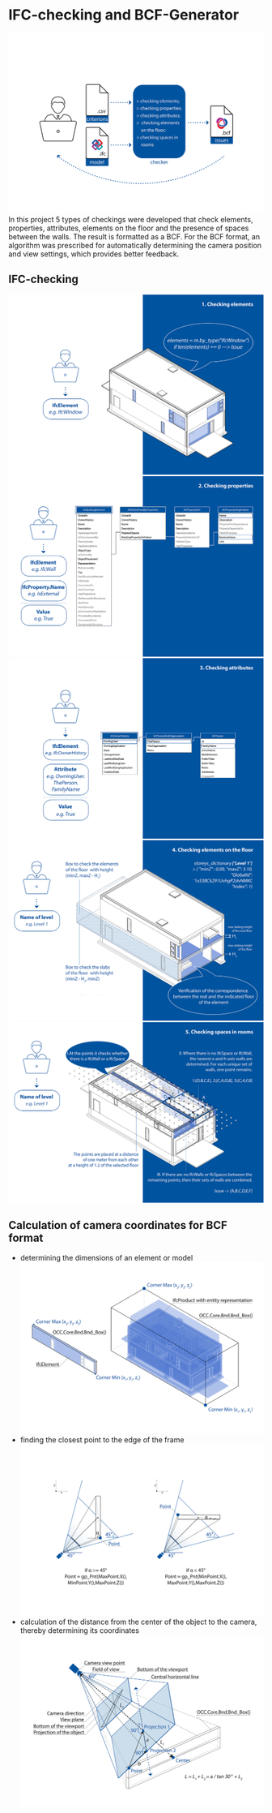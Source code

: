 # IFC-checking and BCF-Generator
![the scheme of work](images/1.Programm.png)
In this project 5 types of checkings were developed that check elements, properties, attributes, elements on the floor and the presence of spaces between the walls. The result is formatted as a BCF. For the BCF format, an algorithm was prescribed for automatically determining the camera position and view settings, which provides better feedback.

## IFC-checking

![1 Check](https://github.com/AnastasiiaPanteleeva/IFC-checking-and-BCF-Generator/blob/117fe58e20d09b81398104a76ce91f1264210031/images/1.Checking%20elements.png)
![2 Check](https://github.com/AnastasiiaPanteleeva/IFC-checking-and-BCF-Generator/blob/79e668b4e14ed9a18a5fc64df99e27a8840c4064/images/2.Checking%20properties.png)
![3 Check](https://github.com/AnastasiiaPanteleeva/IFC-checking-and-BCF-Generator/blob/117fe58e20d09b81398104a76ce91f1264210031/images/3.Checking%20attributes.png)
![4 Check](https://github.com/AnastasiiaPanteleeva/IFC-checking-and-BCF-Generator/blob/117fe58e20d09b81398104a76ce91f1264210031/images/4.Checking%20floors.png)
![5 Check](https://github.com/AnastasiiaPanteleeva/IFC-checking-and-BCF-Generator/blob/117fe58e20d09b81398104a76ce91f1264210031/images/5.Checking%20spaces.png)

## Calculation of camera coordinates for BCF format

- determining the dimensions of an element or model
![Model Box](https://github.com/AnastasiiaPanteleeva/IFC-checking-and-BCF-Generator/blob/45bf869c8f15e76b7e2a47bd0a05aef0cc3529f9/images/6.Model%20Box.png)
- finding the closest point to the edge of the frame
![Point](https://github.com/AnastasiiaPanteleeva/IFC-checking-and-BCF-Generator/blob/45bf869c8f15e76b7e2a47bd0a05aef0cc3529f9/images/7.Point.png)
- calculation of the distance from the center of the object to the camera, thereby determining its coordinates
![Camera](https://github.com/AnastasiiaPanteleeva/IFC-checking-and-BCF-Generator/blob/45bf869c8f15e76b7e2a47bd0a05aef0cc3529f9/images/8.Camera.png)
